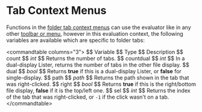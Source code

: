# Tab Context Menus

Functions in the [folder tab context menus](/Manual/customize/the_customize_dialog/context_menus.md) can use the evaluator like in any other [toolbar or menu](functions/RAEDME.md), however in this evaluation context, the following variables are available which are specific to folder tabs:

\<commandtable columns="3"\> \$\$ Variable \$\$ Type \$\$ Description \$\$ count \$\$ *int* \$\$ Returns the number of tabs. \$\$ countdual \$\$ *int* \$\$ In a dual-display Lister, returns the number of tabs in the other file display. \$\$ dual \$\$ *bool* \$\$ Returns **true** if this is a dual-display Lister, or **false** for single-display. \$\$ path \$\$ *path* \$\$ Returns the path shown in the tab that was right-clicked. \$\$ right \$\$ *bool* \$\$ Returns **true** if this is the right/bottom file display, **false** if it is the top/left one. \$\$ sel \$\$ *int* \$\$ Returns the index of the tab that was right-clicked, or `-1` if the click wasn't on a tab. \</commandtable\>
